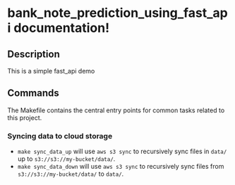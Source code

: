 # bank_note_prediction_using_fast_api documentation!

## Description

This is a simple fast_api demo

## Commands

The Makefile contains the central entry points for common tasks related to this project.

### Syncing data to cloud storage

* `make sync_data_up` will use `aws s3 sync` to recursively sync files in `data/` up to `s3://s3://my-bucket/data/`.
* `make sync_data_down` will use `aws s3 sync` to recursively sync files from `s3://s3://my-bucket/data/` to `data/`.


